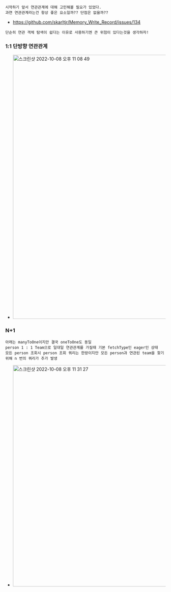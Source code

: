 ```
시작하기 앞서 연관관계에 대해 고민해볼 필요가 있었다.
과연 연관관계라는건 항상 좋은 요소일까?? 단점은 없을까??
```
- https://github.com/skarltjr/Memory_Write_Record/issues/134
```
단순히 연관 객체 탐색이 쉽다는 이유로 사용하기엔 큰 위험이 있다는것을 생각하자!
```

### 1:1 단방향 연관관계
- <img width="828" alt="스크린샷 2022-10-08 오후 11 08 49" src="https://user-images.githubusercontent.com/62214428/194711692-62f9aa9c-aeae-49e0-a0e5-bcd19f805833.png">

### N+1
```
아래는 manyToOne이지만 결국 oneToOne도 동일
person 1 : 1 Team으로 일대일 연관관계를 가질때 기본 fetchType인 eager인 상태
모든 person 조회시 person 조회 쿼리는 한방이지만 모든 person과 연관된 team을 찾기위해 n 번의 쿼리가 추가 발생
```

- <img width="694" alt="스크린샷 2022-10-08 오후 11 31 27" src="https://user-images.githubusercontent.com/62214428/194712690-8b1c98d6-f788-45b1-ba36-4d5ceaeded38.png">

